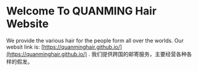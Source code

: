 # Welcome To QUANMING Hair Website


We provide the various hair for the people form all over the worlds.
Our websit link is: [https://quanminghair.github.io/](https://quanminghair.github.io/)
.
我们提供跨国的邮寄服务，主要经营各种各样的假发。
